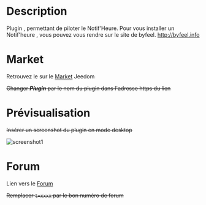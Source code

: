 # Description

Plugin , permettant de piloter le Notif'Heure. Pour vous installer un Notif'heure , vous pouvez vous rendre sur le site de byfeel.
http://byfeel.info


# Market

Retrouvez le sur le [Market](https://www.jeedom.com/market/index.php?v=d&p=market&type=plugin&&name=Plugin) Jeedom

~~Changer **_Plugin_** par le nom du plugin dans l'adresse https du lien~~

# Prévisualisation

~~Insérer un screenshot du plugin en mode desktop~~

![screenshot1](../images/ExtraTemplate_icon.png)

# Forum

Lien vers le [Forum](https://www.jeedom.com/forum/viewtopic.php?t=xxxx)

~~Remplacer `t=xxxx` par le bon numéro de forum~~
